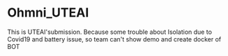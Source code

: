 # Ohmni_UTEAI
This is UTEAI'submission. Because some trouble about Isolation due to Covid19 and battery issue, so team can't show demo and create docker of BOT
